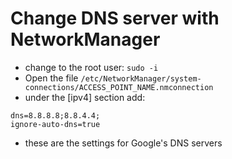 # Change DNS server with NetworkManager

- change to the root user: `sudo -i`
- Open the file `/etc/NetworkManager/system-connections/ACCESS_POINT_NAME.nmconnection`
- under the [ipv4] section add:
```
dns=8.8.8.8;8.8.4.4;
ignore-auto-dns=true
```
- these are the settings for Google's DNS servers
